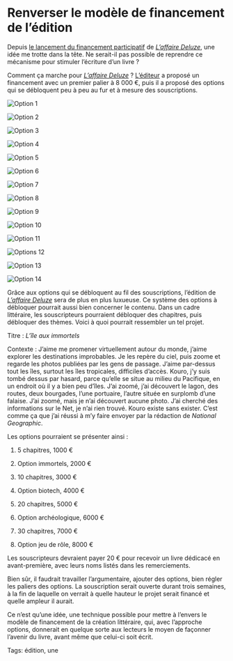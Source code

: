 # Renverser le modèle de financement de l’édition

Depuis [le lancement du financement participatif](https://www.gameontabletop.com/crowdfunding-118.html#project-block-details) de [*L’affaire Deluze*](https://tcrouzet.com/deluze/), une idée me trotte dans la tête. Ne serait-il pas possible de reprendre ce mécanisme pour stimuler l’écriture d’un livre ?<span id="more-49281"></span>

Comment ça marche pour [*L’affaire Deluze*](https://tcrouzet.com/deluze/) ? [L’éditeur](http://www.les12singes.com/) a proposé un financement avec un premier palier à 8 000 €, puis il a proposé des options qui se débloquent peu à peu au fur et à mesure des souscriptions.

![Option 1](https://tcrouzet.comhttps://tcrouzet.com/images_tc/2018/06/d1-600x188.jpg)

![Option 2](https://tcrouzet.comhttps://tcrouzet.com/images_tc/2018/06/d2-600x188.jpg)

![Option 3](https://tcrouzet.comhttps://tcrouzet.com/images_tc/2018/06/d3-600x188.jpg)

![Option 4](https://tcrouzet.comhttps://tcrouzet.com/images_tc/2018/06/d4-600x188.jpg)

![Option 5](https://tcrouzet.comhttps://tcrouzet.com/images_tc/2018/06/d5-600x188.jpg)

![Option 6](https://tcrouzet.comhttps://tcrouzet.com/images_tc/2018/06/d6-600x188.jpg)

![Option 7](https://tcrouzet.comhttps://tcrouzet.com/images_tc/2018/06/d7-600x188.jpg)

![Option 8](https://tcrouzet.comhttps://tcrouzet.com/images_tc/2018/06/d8-600x188.jpg)

![Option 9](https://tcrouzet.comhttps://tcrouzet.com/images_tc/2018/06/d9-600x188.jpg)

![Option 10](https://tcrouzet.comhttps://tcrouzet.com/images_tc/2018/06/d10-600x203.jpg)

![Option 11](https://tcrouzet.comhttps://tcrouzet.com/images_tc/2018/06/d11-600x188.jpg)

![Options 12](https://tcrouzet.comhttps://tcrouzet.com/images_tc/2018/06/d12-600x188.jpg)

![Option 13](https://tcrouzet.comhttps://tcrouzet.com/images_tc/2018/06/d13-600x190.jpg)

![Option 14](https://tcrouzet.comhttps://tcrouzet.com/images_tc/2018/06/d14-600x190.jpg)

Grâce aux options qui se débloquent au fil des souscriptions, l’édition de [*L’affaire Deluze*](https://tcrouzet.com/deluze/) sera de plus en plus luxueuse. Ce système des options à débloquer pourrait aussi bien concerner le contenu. Dans un cadre littéraire, les souscripteurs pourraient débloquer des chapitres, puis débloquer des thèmes. Voici à quoi pourrait ressembler un tel projet.

Titre : *L’île aux immortels*

Contexte : J’aime me promener virtuellement autour du monde, j’aime explorer les destinations improbables. Je les repère du ciel, puis zoome et regarde les photos publiées par les gens de passage. J’aime par-dessus tout les îles, surtout les îles tropicales, difficiles d’accès. Kouro, j’y suis tombé dessus par hasard, parce qu’elle se situe au milieu du Pacifique, en un endroit où il y a bien peu d’îles. J’ai zoomé, j’ai découvert le lagon, des routes, deux bourgades, l’une portuaire, l’autre située en surplomb d’une falaise. J’ai zoomé, mais je n’ai découvert aucune photo. J’ai cherché des informations sur le Net, je n’ai rien trouvé. Kouro existe sans exister. C’est comme ça que j’ai réussi à m’y faire envoyer par la rédaction de *National Geographic*.

Les options pourraient se présenter ainsi :

1. 5 chapitres, 1000 €

2. Option immortels, 2000 €

3. 10 chapitres, 3000 €

4. Option biotech, 4000 €

5. 20 chapitres, 5000 €

6. Option archéologique, 6000 €

7. 30 chapitres, 7000 €

8. Option jeu de rôle, 8000 €

Les souscripteurs devraient payer 20 € pour recevoir un livre dédicacé en avant-première, avec leurs noms listés dans les remerciements.

Bien sûr, il faudrait travailler l’argumentaire, ajouter des options, bien régler les paliers des options. La souscription serait ouverte durant trois semaines, à la fin de laquelle on verrait à quelle hauteur le projet serait financé et quelle ampleur il aurait.

Ce n’est qu’une idée, une technique possible pour mettre à l’envers le modèle de financement de la création littéraire, qui, avec l’approche options, donnerait en quelque sorte aux lecteurs le moyen de façonner l’avenir du livre, avant même que celui-ci soit écrit.

Tags: édition, une